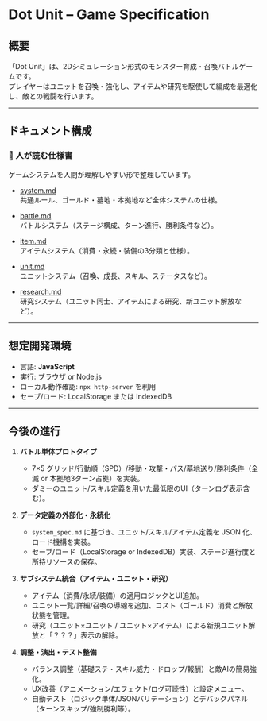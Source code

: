 # Dot Unit – Game Specification

## 概要
「Dot Unit」は、2Dシミュレーション形式のモンスター育成・召喚バトルゲームです。  
プレイヤーはユニットを召喚・強化し、アイテムや研究を駆使して編成を最適化し、敵との戦闘を行います。  

---

## ドキュメント構成

### 📘 人が読む仕様書
ゲームシステムを人間が理解しやすい形で整理しています。

- [system.md](./system.md)  
  共通ルール、ゴールド・墓地・本拠地など全体システムの仕様。  

- [battle.md](./battle.md)  
  バトルシステム（ステージ構成、ターン進行、勝利条件など）。  

- [item.md](./item.md)  
  アイテムシステム（消費・永続・装備の3分類と仕様）。  

- [unit.md](./unit.md)  
  ユニットシステム（召喚、成長、スキル、ステータスなど）。  

- [research.md](./research.md)  
  研究システム（ユニット同士、アイテムによる研究、新ユニット解放など）。  

---

## 想定開発環境
- 言語: **JavaScript**
- 実行: ブラウザ or Node.js  
- ローカル動作確認: `npx http-server` を利用  
- セーブ/ロード: LocalStorage または IndexedDB  

---

## 今後の進行
1. **バトル単体プロトタイプ**  
   - 7×5 グリッド/行動順（SPD）/移動・攻撃・パス/墓地送り/勝利条件（全滅 or 本拠地3ターン占拠）を実装。
   - ダミーのユニット/スキル定義を用いた最低限のUI（ターンログ表示含む）。

2. **データ定義の外部化・永続化**  
   - `system_spec.md` に基づき、ユニット/スキル/アイテム定義を JSON 化、ロード機構を実装。
   - セーブ/ロード（LocalStorage or IndexedDB）実装、ステージ進行度と所持リソースの保存。

3. **サブシステム統合（アイテム・ユニット・研究）**  
   - アイテム（消費/永続/装備）の適用ロジックとUI追加。
   - ユニット一覧/詳細/召喚の導線を追加、コスト（ゴールド）消費と解放状態を管理。
   - 研究（ユニット×ユニット / ユニット×アイテム）による新規ユニット解放と「？？？」表示の解除。

4. **調整・演出・テスト整備**  
   - バランス調整（基礎ステ・スキル威力・ドロップ/報酬）と敵AIの簡易強化。
   - UX改善（アニメーション/エフェクト/ログ可読性）と設定メニュー。
   - 自動テスト（ロジック単体/JSONバリデーション）とデバッグパネル（ターンスキップ/強制勝利等）。

